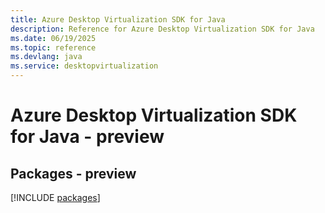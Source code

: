 ```yaml
---
title: Azure Desktop Virtualization SDK for Java
description: Reference for Azure Desktop Virtualization SDK for Java
ms.date: 06/19/2025
ms.topic: reference
ms.devlang: java
ms.service: desktopvirtualization
---
```

# Azure Desktop Virtualization SDK for Java - preview
## Packages - preview
[!INCLUDE [packages](desktop-virtualization-index.md)]